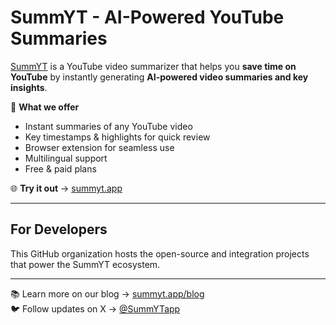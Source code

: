 # SummYT - AI-Powered YouTube Summaries

[SummYT](https://summyt.app) is a YouTube video summarizer that helps you **save time on YouTube** by instantly generating **AI-powered video summaries and key insights**.

🎯 **What we offer**
- Instant summaries of any YouTube video
- Key timestamps & highlights for quick review
- Browser extension for seamless use
- Multilingual support
- Free & paid plans

🌐 **Try it out** → [summyt.app](https://summyt.app)

---

## For Developers
This GitHub organization hosts the open-source and integration projects that power the SummYT ecosystem.

---

📚 Learn more on our blog → [summyt.app/blog](https://summyt.app/blog)  
🐦 Follow updates on X → [@SummYTapp](https://x.com/SummYT_app)
